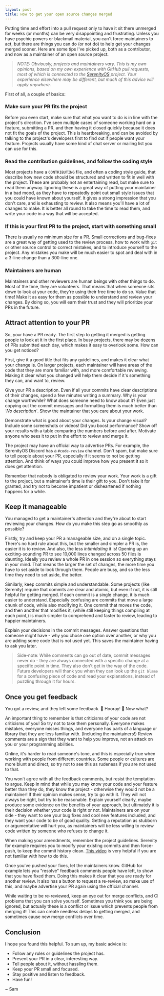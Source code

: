 ```yaml
---
layout: post
title: How to get your open source changes merged
---
```


Putting time and effort into a pull request only to have it sit there unmerged for weeks (or months) can be very disappointing and frustrating. Unless you have psychic powers or blackmail material, you can't force maintainers to act, but there are things you can do (or not do) to help get your changes merged sooner. Here are some tips I've picked up, both as a contributor, and now as a maintainer of an open source project.

> _NOTE: Obviously, projects and maintainers vary. This is my own opinions, based on my own experience with GitHub pull requests, most of which is connected to the [SerenityOS](https://serenityos.org/) project. Your experience elsewhere may be different, but much of this advice will apply anywhere._

First of all, a couple of basics:

### Make sure your PR fits the project

Before you even start, make sure that what you want to do is in line with the project's direction. I've seen multiple cases of someone working hard on a feature, submitting a PR, and then having it closed quickly because it does not fit the goals of the project. This is heartbreaking, and can be avoided by talking to the project's developers first to find out if people want your feature. Projects usually have some kind of chat server or mailing list you can use for this.

### Read the contribution guidelines, and follow the coding style

Most projects have a `CONTRIBUTING` file, and often a coding style guide, that describe how new code should be structured and written to fit in well with the project. These are probably not an entertaining read, but make sure to read them anyway. Ignoring these is a great way of putting your maintainer in a bad mood, as they have to repeatedly point out small style issues that you could have known about yourself. It gives a strong impression that you don't care, and is exhausting to review. It also means you'll have a lot of changes to make. It is better all round to take the time to read them, and write your code in a way that will be accepted.

### If this is your first PR to the project, start with something small

There is usually no minimum size for a PR. Small corrections and bug-fixes are a great way of getting used to the review process, how to work with `git` or other source control to correct mistakes, and to introduce yourself to the project. Any mistakes you make will be much easier to spot and deal with in a 3-line change than a 300-line one.

### Maintainers are human

Maintainers and other reviewers are human beings with other things to do. Most of the time, they are volunteers. That means that when someone sits down to look at your code, they're using their free time to do so. Value that time! Make it as easy for them as possible to understand and review your changes. By doing so, you will earn their trust and they will prioritize your PRs in the future.

## Attract attention to your PR

So, your have a PR ready. The first step to getting it merged is getting people to look at it in the first place. In busy projects, there may be dozens of PRs submitted each day, which makes it easy to overlook some. How can you get noticed?

First, give it a good title that fits any guidelines, and makes it clear what your change is. On larger projects, each maintainer will have areas of the code that they are more familiar with, and more comfortable reviewing. Making it clear what you changed will help them decide if it's something they can, and want to, review.

Give your PR a description. Even if all your commits have clear descriptions of their changes, spend a few minutes writing a summary. Why is your change worthwhile? What does someone need to know about it? Even just copying out the commit messages and formatting them is much better than _'No description'_. Show the maintainer that you care about your work.

Demonstrate what is good about your changes. Is your change visual? Include some screenshots or videos! Did you boost performance? Show off your results with a table comparing the numbers before and after. Motivate anyone who sees it to put in the effort to review and merge it.

The project may have an official way to advertise PRs. For example, the SerenityOS Discord has a `#code-review` channel. Don't spam, but make sure to tell people about your PR, especially if it seems to not be getting attention. And think of ways you could improve how you present it so it does get attention.

Remember that nobody is obligated to review your work. Your work is a gift to the project, but a maintainer's time is their gift to you. Don't take it for granted, and try not to become impatient or disheartened if nothing happens for a while.

## Keep it manageable

You managed to get a maintainer's attention and they're about to start reviewing your changes. How do you make this step go as smoothly as possible?

Firstly, try and keep your PR a manageable size, and on a single topic. There's no hard rule about this, but the smaller and simpler a PR is, the easier it is to review. And also, the less *intimidating* it is! Opening up an exciting-sounding PR to see 10,000 lines changed across 50 files is daunting. Ideally you review a whole PR in one session so everything stays in your mind. That means the larger the set of changes, the more time you have to set aside to look through them. People are busy, and so the less time they need to set aside, the better.

Similarly, keep commits simple and understandable. Some projects (like Serenity) require that commits are clear and atomic, but even if not, it is still helpful for getting merged. If each commit is a single change, it is much easier to understand. Especially confusing are commits that move a large chunk of code, while also modifying it. One commit that moves the code, and then another that modifies it, (while still keeping things compiling at each point,) is much simpler to comprehend and faster to review, leading to happier maintainers.

Explain your decisions in the commit messages. Answer questions that someone might have - why you chose one option over another, or why you are adding some code that is not used yet. This saves the maintainer having to ask you later.

> Side-note: While comments can go out of date, commit messages never do - they are always connected with a specific change at a specific point in time. They also don't get in the way of the code. Future developers will thank you when they can look up the `git blame` for a confusing piece of code and read your explanations, instead of puzzling through it for hours.

## Once you get feedback

You got a review, and they left some feedback. 🎉 Hooray! 🎉 Now what?

An important thing to remember is that criticisms of your code are not criticisms of you! So try not to take them personally. Everyone makes mistakes, everyone misses things, and everyone has parts of a language or library that they are less familiar with. (Including the maintainers!) Review comments are a sign that they want to help you improve, not an attack on you or your programming abilities.

Online, it's harder to read someone's tone, and this is especially true when working with people from different countries. Some people or cultures are more blunt and direct, so try not to see this as rudeness if you are not used to that.

You won't agree with all the feedback comments, but resist the temptation to argue. Keep in mind that while you may know your code and your feature better than they do, they know the project - otherwise they would not be a maintainer! If their opinion makes sense, try to go with it. They will not always be right, but try to be reasonable. Explain yourself clearly, maybe produce some evidence on the benefits of your approach, but ultimately it is their decision whether your code is right or not. Maintainers are on your side - they want to see your bug fixes and cool new features included, and they want your code to be of good quality. Getting a reputation as stubborn or argumentative will hurt you, as maintainers will be less willing to review code written by someone who refuses to change it.

When making your amendments, remember the project guidelines. Serenity for example requires you to modify your existing commits and then force-push, to keep the commit history clean. [This video](https://www.youtube.com/watch?v=ElRzTuYln0M) is very helpful if you are not familiar with how to do this.

Once you've pushed your fixes, let the maintainers know. GitHub for example lets you "resolve" feedback comments people have left, to show that you have fixed them. Doing this makes it clear that you are ready for another review. It also has a button to request a re-review, so make use of this, and maybe advertise your PR again using the official channel.

While waiting to be re-reviewed, keep an eye out for merge conflicts, and CI problems that you can solve yourself. Sometimes you think you are being ignored, but actually these is a conflict or issue which prevents people from merging it! This can create needless delays to getting merged, and sometimes cause new merge conflicts over time.

## Conclusion

I hope you found this helpful. To sum up, my basic advice is:

- Follow any rules or guidelines the project has.
- Present your PR in a clear, interesting way.
- Tell people about it, without hassling them.
- Keep your PR small and focused.
- Stay positive and listen to feedback.
- Have fun!

~ Sam
